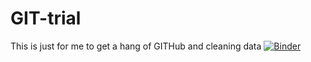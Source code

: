 # GIT-trial
This is just for me to get a hang of GITHub and cleaning data
[![Binder](https://mybinder.org/badge_logo.svg)](https://mybinder.org/v2/gh/dioneedutoit/GIT-trial/HEAD)
